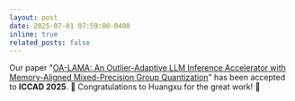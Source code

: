 ```yaml
---
layout: post
date: 2025-07-01 07:59:00-0400
inline: true
related_posts: false
---
```


Our paper "[OA-LAMA: An Outlier-Adaptive LLM Inference Accelerator with Memory-Aligned Mixed-Precision Group Quantization](https://soldierchen.github.io/publications/)" has been accepted to **ICCAD 2025**. :tada:  Congratulations to Huangxu for the great work! :clap:
